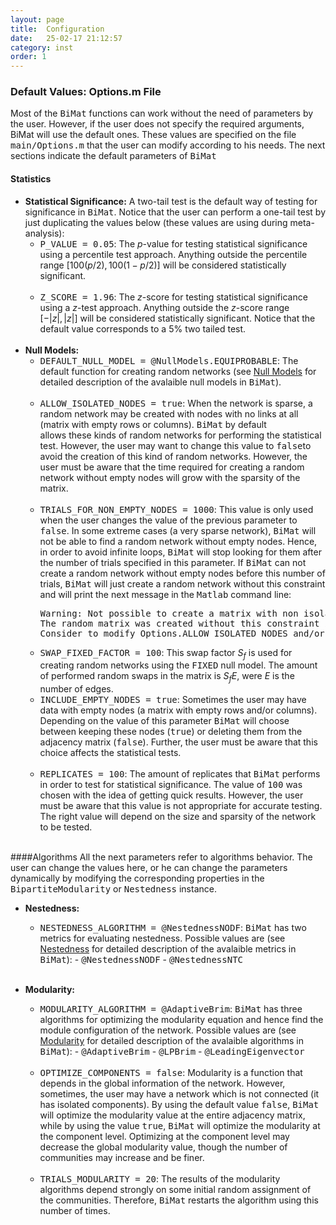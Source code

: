 ```yaml
---
layout: page
title:  Configuration
date:   25-02-17 21:12:57
category: inst
order: 1
---
```

 
### Default Values: Options.m File

Most of the <tt>BiMat</tt> functions can work without the need of parameters by the user. However, if the user does
not specify the required arguments, BiMat will use the default ones. These values
are specified on the file <tt>main/Options.m</tt> that the user can modify according to his needs. The next sections indicate
the default parameters of <tt>BiMat</tt>

#### Statistics

* **Statistical Significance:** A two-tail test is the default way of testing for
significance in <tt>BiMat</tt>. Notice that the user can perform a one-tail test by just duplicating 
the values below (these values are using during meta-analysis):
  * <tt>P_VALUE = 0.05</tt>: The $p$-value for testing statistical significance using a percentile test approach.
	Anything outside the percentile range $[100(p/2), 100(1-p/2)]$ will be considered statistically significant.<br><br>
  * <tt>Z_SCORE = 1.96</tt>: The $z$-score for testing statistical significance using a $z$-test approach.
	Anything outside the $z$-score range $[-|z|,|z|]$ will be considered statistically significant. Notice that the default value
	corresponds to a 5% two tailed test.<br><br>
* **Null Models:**
  * <tt>DEFAULT_NULL_MODEL = @NullModels.EQUIPROBABLE</tt>: The default function for creating random
	networks (see [Null Models](/stats/null_models.html "Null Models") for detailed description of the avalaible null models in <tt>BiMat</tt>).<br><br> 
  * <tt>ALLOW_ISOLATED_NODES = true</tt>: When the network is sparse, a random network may be created
	with nodes with no links at all (matrix with empty rows or columns). <tt>BiMat</tt> by default  
	allows these kinds of random networks for performing the statistical test. However, the user may want to 
	change this value to <tt>false</tt>to avoid the creation of this kind of random networks. However, the user must be aware
	that the time required for creating a random network without empty nodes will grow with the sparsity of the matrix.<br><br>
  * <tt>TRIALS_FOR_NON_EMPTY_NODES = 1000</tt>: This value is only used when the user changes
	the value of the previous parameter to <tt>false</tt>. In some extreme cases (a very sparse network),
	<tt>BiMat</tt> will not be able to find a random network without empty nodes. Hence, in order to avoid infinite
	loops, <tt>BiMat</tt> will stop looking for them after the number of trials specified in this parameter. 
	If <tt>BiMat</tt> can not create a random network without empty nodes before this number of trials, <tt>BiMat</tt>
	will just create a random network without this constraint and will print the next message in 
	the <tt>Matlab</tt> command line:
	<pre class="codeoutput">
	Warning: Not possible to create a matrix with non isolated nodes.
	The random matrix was created without this constraint instead.
	Consider to modify Options.ALLOW_ISOLATED_NODES and/or Options.INCLUDE_EMPTY_NODES
	</pre>
  * <tt>SWAP_FIXED_FACTOR = 100</tt>: This swap factor $S_f$ is used for creating random networks using the
	<tt>FIXED</tt> null model. The amount of performed random swaps in the matrix is $S_f E$, were $E$ is the
	number of edges.
  * <tt>INCLUDE_EMPTY_NODES = true</tt>: Sometimes the user may have data with empty nodes (a matrix
	with empty rows and/or columns). Depending on the value of this parameter <tt>BiMat</tt> will choose 
	between keeping these nodes (<tt>true</tt>)  or deleting them from the adjacency matrix (<tt>false</tt>).
	Further, the user must be aware that this choice affects the statistical tests.<br><br>
  * <tt>REPLICATES = 100</tt>: The amount of replicates that <tt>BiMat</tt> performs in order to test
	for statistical significance. The value of <tt>100</tt> was chosen with the idea of getting quick
	results. However, the user must be aware that this value is not appropriate for accurate
	testing. The right value will depend on the size and sparsity of the network to be tested.<br><br>

####Algorithms
All the next parameters refer to algorithms behavior. The user
can change the values here, or he can change the parameters dynamically by modifying the corresponding
properties in the <tt>BipartiteModularity</tt> or <tt>Nestedness</tt> instance.

* **Nestedness:**
  * <tt>NESTEDNESS_ALGORITHM = @NestednessNODF</tt>: <tt>BiMat</tt> has two metrics for evaluating
	nestedness. Possible values are (see [Nestedness](/alg/nestedness.html "Nestedness")
	for detailed description of the avalaible metrics in <tt>BiMat</tt>):
        - <tt>@NestednessNODF</tt>
        - <tt>@NestednessNTC</tt> <br><br>

* **Modularity:**
  * <tt>MODULARITY_ALGORITHM = @AdaptiveBrim</tt>: <tt>BiMat</tt> has three algorithms
	for optimizing the modularity equation and hence find the module configuration of the network.
	 Possible values are 
	(see [Modularity](/alg/modularity.html "Modularity") for detailed description of the avalaible algorithms in <tt>BiMat</tt>):
        -  <tt>@AdaptiveBrim</tt>
        -  <tt>@LPBrim</tt>
        -  <tt>@LeadingEigenvector</tt> <br><br> 
  * <tt>OPTIMIZE_COMPONENTS = false</tt>: Modularity is a function that depends in the global information
	of the network. However, sometimes, the user may have a network which is not connected (it has
	isolated components). By using the default value <tt>false</tt>, <tt>BiMat</tt> will optimize the modularity
	value at the entire adjacency matrix, while by using the value <tt>true</tt>, <tt>BiMat</tt> will optimize
	the modularity at the component level. Optimizing at the component level may decrease the 
	global modularity value, though the number of communities may increase and be finer.<br><br>
  * <tt>TRIALS_MODULARITY = 20</tt>: The results of the modularity algorithms depend strongly
	on some initial random assignment of the communities. Therefore, <tt>BiMat</tt> restarts the algorithm using this number of times.
        


